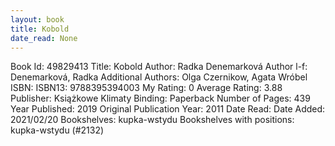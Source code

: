```yaml
---
layout: book
title: Kobold
date_read: None
---
```


Book Id: 49829413
Title: Kobold
Author: Radka Denemarková
Author l-f: Denemarková, Radka
Additional Authors: Olga Czernikow, Agata Wróbel
ISBN: 
ISBN13: 9788395394003
My Rating: 0
Average Rating: 3.88
Publisher: Książkowe Klimaty
Binding: Paperback
Number of Pages: 439
Year Published: 2019
Original Publication Year: 2011
Date Read: 
Date Added: 2021/02/20
Bookshelves: kupka-wstydu
Bookshelves with positions: kupka-wstydu (#2132)

